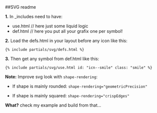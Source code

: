 ##SVG readme

**1.** In _includes need to have:

- use.html // here just some liquid logic
- def.html // here you put all your grafix one per symbol!

**2.** Load the defs.html in your layout before any icon like this:

```{% include partials/svg/defs.html %}```

**3.** Then get any symbol from def.html like this:

```{% include partials/svg/use.html id: "icn--smile" class: "smile" %}```

**Note:** Improve svg look with `shape-rendering`:

- If shape is mainly rounded: ```shape-rendering="geometricPrecision"```

- If shape is mainly squared: ```shape-rendering="crispEdges"```


**What?**
check my example and build from that...
